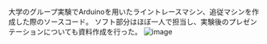 大学のグループ実験でArduinoを用いたライントレースマシン、追従マシンを作成した際のソースコード。
ソフト部分はほぼ一人で担当し、実験後のプレゼンテーションについても資料作成を行った。
![image](https://github.com/user-attachments/assets/907ddf09-a85f-4104-9f1f-9fb39911ccee)
